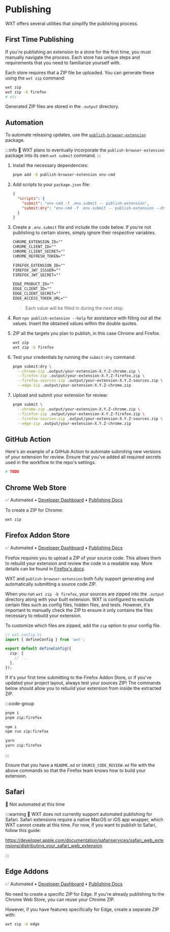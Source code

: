# Publishing

WXT offers several utilities that simplify the publishing process.

## First Time Publishing

If you're publishing an extension to a store for the first time, you must manually navigate the process. Each store has unique steps and requirements that you need to familiarize yourself with.

Each store requires that a ZIP file be uploaded. You can generate these using the `wxt zip` command:

```sh
wxt zip
wxt zip -b firefox
# etc
```

Generated ZIP files are stored in the `.output` directory.

## Automation

To automate releasing updates, use the [`publish-browser-extension`](https://www.npmjs.com/package/publish-browser-extension) package.

:::info
🚧 WXT plans to eventually incorporate the `publish-browser-extension` package into its own `wxt submit` command.
:::

1. Install the necessary dependencies:

   ```sh
   pnpm add -D publish-browser-extension env-cmd
   ```

2. Add scripts to your `package.json` file:

   ```json
   {
     "scripts": {
       "submit": "env-cmd -f .env.submit -- publish-extension",
       "submit:dry": "env-cmd -f .env.submit -- publish-extension --dry-run"
     }
   }
   ```

3. Create a `.env.submit` file and include the code below. If you're not publishing to certain stores, simply ignore their respective variables.

   ```txt
   CHROME_EXTENSION_ID=""
   CHROME_CLIENT_ID=""
   CHROME_CLIENT_SECRET=""
   CHROME_REFRESH_TOKEN=""

   FIREFOX_EXTENSION_ID=""
   FIREFOX_JWT_ISSUER=""
   FIREFOX_JWT_SECRET=""

   EDGE_PRODUCT_ID=""
   EDGE_CLIENT_ID=""
   EDGE_CLIENT_SECRET=""
   EDGE_ACCESS_TOKEN_URL=""
   ```

   > Each value will be filled in during the next step.

4. Run `npx publish-extension --help` for assistance with filling out all the values. Insert the obtained values within the double quotes.

5. ZIP all the targets you plan to publish, in this case Chrome and Firefox.

   ```sh
   wxt zip
   wxt zip -b firefox
   ```

6. Test your credentials by running the `submit:dry` command:

   ```sh
   pnpm submit:dry \
     --chrome-zip .output/your-extension-X.Y.Z-chrome.zip \
     --firefox-zip .output/your-extension-X.Y.Z-firefox.zip \
     --firefox-sources-zip .output/your-extension-X.Y.Z-sources.zip \
     --edge-zip .output/your-extension-X.Y.Z-chrome.zip
   ```

7. Upload and submit your extension for review:

   ```sh
   pnpm submit \
     --chrome-zip .output/your-extension-X.Y.Z-chrome.zip \
     --firefox-zip .output/your-extension-X.Y.Z-firefox.zip \
     --firefox-sources-zip .output/your-extension-X.Y.Z-sources.zip \
     --edge-zip .output/your-extension-X.Y.Z-chrome.zip
   ```

## GitHub Action

Here's an example of a GitHub Action to automate submiting new versions of your extension for review. Ensure that you've added all required secrets used in the workflow to the repo's settings.

```yml
# TODO
```

## Chrome Web Store

✅ Automated &bull; [Developer Dashboard](https://chrome.google.com/webstore/developer/dashboard) &bull; [Publishing Docs](https://developer.chrome.com/docs/webstore/publish/)

To create a ZIP for Chrome:

```sh
wxt zip
```

## Firefox Addon Store

✅ Automated &bull; [Developer Dashboard](https://addons.mozilla.org/developers/) &bull; [Publishing Docs](https://extensionworkshop.com/documentation/publish/submitting-an-add-on/)

Firefox requires you to upload a ZIP of your source code. This allows them to rebuild your extension and review the code in a readable way. More details can be found in [Firefox's docs](https://extensionworkshop.com/documentation/publish/source-code-submission/).

WXT and `publish-browser-extension` both fully support generating and automatically submitting a source code ZIP.

When you run `wxt zip -b firefox`, your sources are zipped into the `.output` directory along with your built extension. WXT is configured to exclude certain files such as config files, hidden files, and tests. However, it's important to manually check the ZIP to ensure it only contains the files necessary to rebuild your extension.

To customize which files are zipped, add the `zip` option to your config file.

```ts
// wxt.config.ts
import { defineConfig } from 'wxt';

export default defineConfig({
  zip: {
    // ...
  },
});
```

If it's your first time submitting to the Firefox Addon Store, or if you've updated your project layout, always test your sources ZIP! The commands below should allow you to rebuild your extension from inside the extracted ZIP.

:::code-group

```sh [pnpm]
pnpm i
pnpm zip:firefox
```

```sh [npm]
npm i
npm run zip:firefox
```

```sh [yarn]
yarn
yarn zip:firefox
```

:::

Ensure that you have a `README.md` or `SOURCE_CODE_REVIEW.md` file with the above commands so that the Firefox team knows how to build your extension.

## Safari

🚧 Not automated at this time

:::warning
🚧 WXT does not currently support automated publishing for Safari. Safari extensions require a native MacOS or iOS app wrapper, which WXT cannot create at this time. For now, if you want to publish to Safari, follow this guide:

https://developer.apple.com/documentation/safariservices/safari_web_extensions/distributing_your_safari_web_extension

:::

## Edge Addons

✅ Automated &bull; [Developer Dashboard](https://aka.ms/PartnerCenterLogin) &bull; [Publishing Docs](https://learn.microsoft.com/en-us/microsoft-edge/extensions-chromium/publish/publish-extension)

No need to create a specific ZIP for Edge. If you're already publishing to the Chrome Web Store, you can reuse your Chrome ZIP.

However, if you have features specifically for Edge, create a separate ZIP with:

```sh
wxt zip -b edge
```
